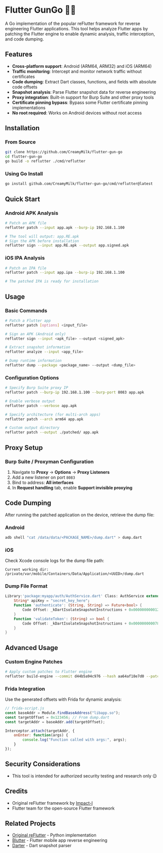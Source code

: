 # Flutter GunGo 🥷🔫

A Go implementation of the popular reFlutter framework for reverse engineering Flutter applications. This tool helps analyze Flutter apps by patching the Flutter engine to enable dynamic analysis, traffic interception, and code dumping.

## Features

- **Cross-platform support**: Android (ARM64, ARM32) and iOS (ARM64)
- **Traffic monitoring**: Intercept and monitor network traffic without certificates
- **Code dumping**: Extract Dart classes, functions, and fields with absolute code offsets
- **Snapshot analysis**: Parse Flutter snapshot data for reverse engineering
- **Proxy integration**: Built-in support for Burp Suite and other proxy tools
- **Certificate pinning bypass**: Bypass some Flutter certificate pinning implementations
- **No root required**: Works on Android devices without root access

## Installation

### From Source
```bash
git clone https://github.com/CreamyMilk/flutter-gun-go
cd flutter-gun-go
go build -o reflutter ./cmd/reflutter
```

### Using Go Install
```bash
go install github.com/CreamyMilk/flutter-gun-go/cmd/reflutter@latest
```

## Quick Start

### Android APK Analysis
```bash
# Patch an APK file
reflutter patch --input app.apk --burp-ip 192.168.1.100

# The tool will output: app.RE.apk
# Sign the APK before installation
reflutter sign --input app.RE.apk --output app.signed.apk
```

### iOS IPA Analysis
```bash
# Patch an IPA file
reflutter patch --input app.ipa --burp-ip 192.168.1.100

# The patched IPA is ready for installation
```

## Usage

### Basic Commands

```bash
# Patch a Flutter app
reflutter patch [options] <input_file>

# Sign an APK (Android only)
reflutter sign --input <apk_file> --output <signed_apk>

# Extract snapshot information
reflutter analyze --input <app_file>

# Dump runtime information
reflutter dump --package <package_name> --output <dump_file>
```

### Configuration Options

```bash
# Specify Burp Suite proxy IP
reflutter patch --burp-ip 192.168.1.100 --burp-port 8083 app.apk

# Enable verbose output
reflutter patch --verbose app.apk

# Specify architecture (for multi-arch apps)
reflutter patch --arch arm64 app.apk

# Custom output directory
reflutter patch --output ./patched/ app.apk
```

## Proxy Setup

### Burp Suite / Proxyman Configuration
1. Navigate to **Proxy** → **Options** → **Proxy Listeners**
2. Add a new listener on port `8083`
3. Bind to address: **All interfaces**
4. In **Request handling** tab, enable **Support invisible proxying**

## Code Dumping

After running the patched application on the device, retrieve the dump file:

### Android
```bash
adb shell "cat /data/data/<PACKAGE_NAME>/dump.dart" > dump.dart
```

### iOS
Check Xcode console logs for the dump file path:
```
Current working dir: /private/var/mobile/Containers/Data/Application/<UUID>/dump.dart
```

### Dump File Format
```dart
Library:'package:myapp/auth/AuthService.dart' Class: AuthService extends Object {
    String* apiKey = "secret_key_here";
    Function 'authenticate': (String, String) => Future<bool> {
        Code Offset: _kDartIsolateSnapshotInstructions + 0x0000000000123456
    }
    Function 'validateToken': (String) => bool {
        Code Offset: _kDartIsolateSnapshotInstructions + 0x0000000000789abc
    }
}
```

## Advanced Usage

### Custom Engine Patches
```bash
# Apply custom patches to Flutter engine
reflutter build-engine --commit d44b5a94c976 --hash aa64af18e7d0 --patches ./my-patches/
```

### Frida Integration
Use the generated offsets with Frida for dynamic analysis:
```javascript
// frida-script.js
const baseAddr = Module.findBaseAddress("libapp.so");
const targetOffset = 0x123456; // From dump.dart
const targetAddr = baseAddr.add(targetOffset);

Interceptor.attach(targetAddr, {
    onEnter: function(args) {
        console.log("Function called with args:", args);
    }
});
```

## Security Considerations
- This tool is intended for authorized security testing and research only 😉

## Credits
- Original reFlutter framework by [Impact-I](https://github.com/Impact-I/reFlutter)
- Flutter team for the open-source Flutter framework

## Related Projects
- [Original reFlutter](https://github.com/Impact-I/reFlutter) - Python implementation
- [Blutter](https://github.com/worawit/blutter) - Flutter mobile app reverse engineering
- [Darter](https://github.com/mildsunrise/darter) - Dart snapshot parser